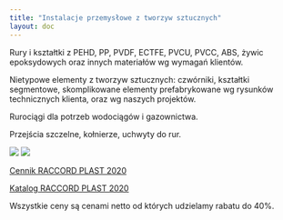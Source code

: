 ```yaml
---
title: "Instalacje przemysłowe z tworzyw sztucznych"
layout: doc
---
```

Rury i kształtki z PEHD, PP, PVDF, ECTFE, PVCU, PVCC, ABS, żywic epoksydowych oraz innych
materiałów wg wymagań klientów.

Nietypowe elementy z tworzyw sztucznych: czwórniki, kształtki segmentowe, skomplikowane
elementy prefabrykowane wg rysunków technicznych klienta, oraz wg naszych projektów.

Rurociągi dla potrzeb wodociągów i gazownictwa.

Przejścia szczelne, kołnierze, uchwyty do rur.

<a href="https://www.praher-plastics.com/"><img src="https://s3-eu-west-1.amazonaws.com/andreas-biz-pl/logos/praher.jpg" class="logo"></a>
<a href="http://www.simona.de/"><img src="https://s3-eu-west-1.amazonaws.com/andreas-biz-pl/logos/simona.png" class="logo"></a>

[Cennik RACCORD PLAST 2020](https://s3-eu-west-1.amazonaws.com/andreas-biz-pl/documents/raccordplast-cennik-2020.pdf)

[Katalog RACCORD PLAST 2020](https://s3-eu-west-1.amazonaws.com/andreas-biz-pl/documents/raccordplast-cennik-katalog-PVC-2020.ods)

Wszystkie ceny są cenami netto od których udzielamy rabatu do 40%.